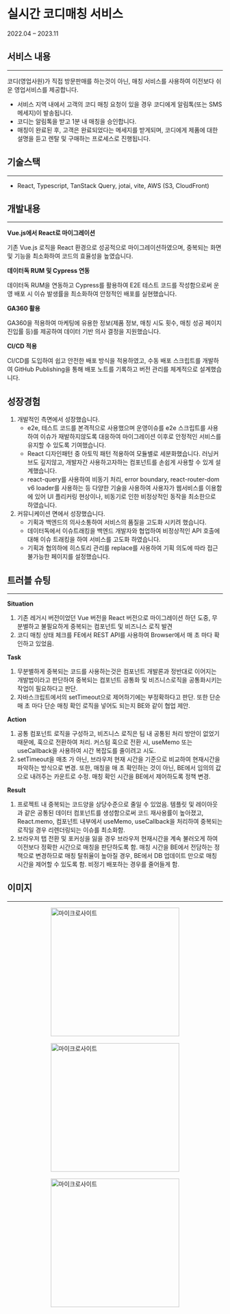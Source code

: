 # 실시간 코디매칭 서비스

2022.04 – 2023.11

## 서비스 내용

---

코디(영업사원)가 직접 방문판매를 하는것이 아닌, 매칭 서비스를 사용하여 이전보다 쉬운 영업서비스를 제공합니다.

- 서비스 지역 내에서 고객의 코디 매칭 요청이 있을 경우 코디에게 알림톡(또는 SMS 메세지)이 발송됩니다.
- 코디는 알림톡을 받고 1분 내 매칭을 승인합니다.
- 매칭이 완료된 후, 고객은 완료되었다는 메세지를 받게되며, 코디에게 제품에 대한 설명을 듣고 렌탈 및 구매하는 프로세스로 진행됩니다.

## 기술스택

---

- React, Typescript, TanStack Query, jotai, vite, AWS (S3, CloudFront)

## 개발내용

---

**Vue.js에서 React로 마이그레이션**

기존 Vue.js 로직을 React 환경으로 성공적으로 마이그레이션하였으며, 중복되는 화면 및 기능을 최소화하여 코드의 효율성을 높였습니다.

**데이터독 RUM 및 Cypress 연동**

데이터독 RUM을 연동하고 Cypress를 활용하여 E2E 테스트 코드를 작성함으로써 운영 배포 시 이슈 발생률을 최소화하여 안정적인 배포를 실현했습니다.

**GA360 활용**

GA360을 적용하여 마케팅에 유용한 정보(제품 정보, 매칭 시도 횟수, 매칭 성공 페이지 진입률 등)를 제공하여 데이터 기반 의사 결정을 지원했습니다.

**CI/CD 적용**

CI/CD를 도입하여 쉽고 안전한 배포 방식을 적용하였고, 수동 배포 스크립트를 개발하여 GitHub Publishing을 통해 배포 노트를 기록하고 버전 관리를 체계적으로 설계했습니다.

## 성장경험

1. 개발적인 측면에서 성장했습니다.
    - e2e, 테스트 코드를 본격적으로 사용했으며 운영이슈를 e2e 스크립트를 사용하여 이슈가 재발하지않도록 대응하여 마이그레이션 이후로 안정적인 서비스를 유지할 수 있도록 기여했습니다.
    - React 디자인패턴 중 아토믹 패턴 적용하여 모듈별로 세분화했습니다. 러닝커브도 깊지않고, 개발자간 사용하고자하는 컴포넌트를 손쉽게 사용할 수 있게 설계했습니다.
    - react-query를 사용하여 비동기 처리, error boundary, react-router-dom v6 loader를 사용하는 등 다양한 기술을 사용하여 사용자가 웹서비스를 이용함에 있어 UI 플리커링 현상이나, 비동기로 인한 비정상적인 동작을 최소한으로 하였습니다.
2. 커뮤니케이션 면에서 성장했습니다.
    - 기획과 백엔드의 의사소통하여 서비스의 품질을 고도화 시키려 했습니다.
    - 데이터독에서 이슈트래킹을 백엔드 개발자와 협업하여 비정상적인 API 호출에 대해 이슈 트래킹을 하여 서비스를 고도화 하였습니다.
    - 기획과 협의하에 히스토리 관리를 replace를 사용하여 기획 의도에 따라 접근 불가능한 페이지를 설정했습니다.

## 트러블 슈팅

---

**Situation**

1. 기존 레거시 버전이었던 Vue 버전을 React 버전으로 마이그레이션 하던 도중, 무분별하고 불필요하게 중복되는 컴포넌트 및 비즈니스 로직 발견
2. 코디 매칭 상태 체크를 FE에서 REST API를 사용하여 Browser에서 매 초 마다 확인하고 있었음.

**Task**

1. 무분별하게 중복되는 코드를 사용하는것은 컴포넌트 개발론과 정반대로 이어지는 개발법이라고 판단하여 중복되는 컴포넌트 공통화 및 비즈니스로직을 공통화시키는 작업이 필요하다고 판단.
2. 자바스크립트에서의 setTimeout으로 제어하기에는 부정확하다고 판단. 또한 단순 매 초 마다 단순 매칭 확인 로직을 넣어도 되는지 BE와 같이 협업 제안.

**Action**

1. 공통 컴포넌트 로직을 구성하고, 비즈니스 로직은 팀 내 공통된 처리 방안이 없었기 때문에, 훅으로 전환하여 처리. 커스텀 훅으로 전환 시, useMemo 또는 useCallback을 사용하여 시간 복잡도를 줄이려고 시도.
2. setTimeout을 매초 가 아닌, 브라우저 현재 시간을 기준으로 비교하여 현재시간을 파악하는 방식으로 변경.  또한, 매칭을 매 초 확인하는 것이 아닌, BE에서 임의의 값으로 내려주는 카운트로 수정. 매칭 확인 시간을 BE에서 제어하도록 정책 변경.

**Result**

1. 프로젝트 내 중복되는 코드양을 상당수준으로 줄일 수 있었음. 템플릿 및 레이아웃과 같은 공통된 데이터 컴포넌트를 생성함으로써 코드 재사용률이 높아졌고, React.memo, 컴포넌트 내부에서 useMemo, useCallback을 처리하여 중복되는 로직일 경우 리렌더링되는 이슈를 최소화함.
2. 브라우저 탭 전환 및 포커싱을 잃을 경우 브라우저 현재시간을 계속 불러오게 하여 이전보다 정확한 시간으로 매칭을 판단하도록 함. 매칭 시간을 BE에서 전담하는 정책으로 변경하므로 매칭 탈취율이 높아질 경우, BE에서 DB 업데이트 만으로 매칭 시간을 제어할 수 있도록 함. 비정기 배포하는 경우를 줄어들게 함.

## 이미지

---

<div style="display: flex; align-items: center; justify-content: space-around; gap: 16px; flex-wrap: wrap;">
   <img src="./assets/images/portfolio/IMG_7879.PNG" alt="마이크로사이트" width="300" />
   <img src="./assets/images/portfolio/IMG_7880.PNG" alt="마이크로사이트" width="300" />
   <img src="./assets/images/portfolio/IMG_7881.PNG" alt="마이크로사이트" width="300" />
</div>
